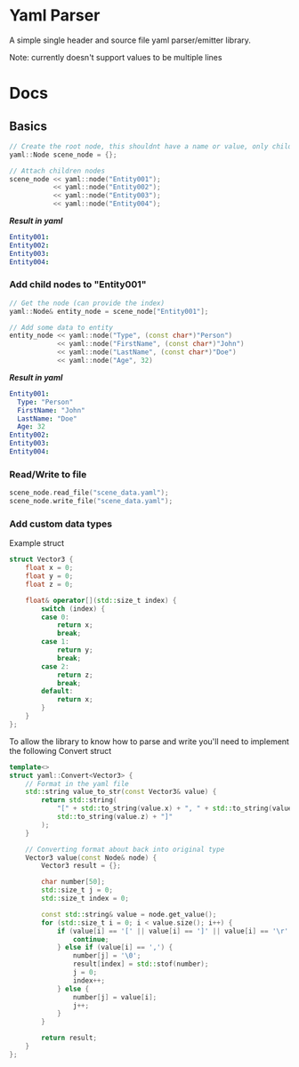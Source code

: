 # Yaml Parser

A simple single header and source file yaml parser/emitter library.

Note: currently doesn't support values to be multiple lines

# Docs

## Basics

```cpp
// Create the root node, this shouldnt have a name or value, only children nodes
yaml::Node scene_node = {};

// Attach children nodes
scene_node << yaml::node("Entity001");
           << yaml::node("Entity002");
           << yaml::node("Entity003");
           << yaml::node("Entity004");
```

***Result in yaml***

```yaml
Entity001:
Entity002:
Entity003:
Entity004:
```

### Add child nodes to "Entity001"

```cpp
// Get the node (can provide the index)
yaml::Node& entity_node = scene_node["Entity001"];

// Add some data to entity
entity_node << yaml::node("Type", (const char*)"Person")
            << yaml::node("FirstName", (const char*)"John")
            << yaml::node("LastName", (const char*)"Doe")
            << yaml::node("Age", 32)
```

***Result in yaml***

```yaml
Entity001:
  Type: "Person"
  FirstName: "John"
  LastName: "Doe"
  Age: 32
Entity002:
Entity003:
Entity004:
```

### Read/Write to file

```cpp
scene_node.read_file("scene_data.yaml");
scene_node.write_file("scene_data.yaml");
```

### Add custom data types

Example struct

```cpp
struct Vector3 {
    float x = 0;
    float y = 0;
    float z = 0;

    float& operator[](std::size_t index) {
        switch (index) {
        case 0:
            return x;
            break;
        case 1:
            return y;
            break;
        case 2:
            return z;
            break;
        default:
            return x;
        }
    }
};
```

To allow the library to know how to parse and write you'll need to implement the 
following Convert struct

```cpp
template<>
struct yaml::Convert<Vector3> {
    // Format in the yaml file
    std::string value_to_str(const Vector3& value) {
        return std::string(
            "[" + std::to_string(value.x) + ", " + std::to_string(value.y) + ", " +
            std::to_string(value.z) + "]"
        );
    }

    // Converting format about back into original type
    Vector3 value(const Node& node) {
        Vector3 result = {};

        char number[50];
        std::size_t j = 0;
        std::size_t index = 0;

        const std::string& value = node.get_value();
        for (std::size_t i = 0; i < value.size(); i++) {
            if (value[i] == '[' || value[i] == ']' || value[i] == '\r' || value[i] == ' ') {
                continue;
            } else if (value[i] == ',') {
                number[j] = '\0';
                result[index] = std::stof(number);
                j = 0;
                index++;
            } else {
                number[j] = value[i];
                j++;
            }
        }

        return result;
    }
};
```
